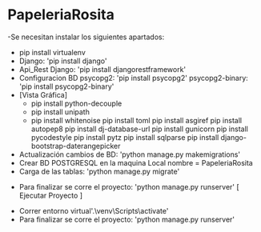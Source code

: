 # PapeleriaRosita

-Se necesitan instalar los siguientes apartados:
* pip install virtualenv
* Django: 'pip install django'
* Api_Rest Django: 'pip install djangorestframework'
* Configuracion BD psycopg2: 'pip install psycopg2'
psycopg2-binary: 'pip install psycopg2-binary'
* [Vista Gráfica]
    * pip install python-decouple
    * pip install unipath
    * pip install whitenoise
pip install toml
pip install asgiref
pip install autopep8
pip install dj-database-url
pip install gunicorn
pip install pycodestyle
pip install pytz
pip install sqlparse
    pip install django-bootstrap-daterangepicker
* Actualización cambios de BD: 'python manage.py makemigrations'
* Crear BD POSTGRESQL en la maquina Local nombre = PapeleriaRosita
* Carga de las tablas: 'python manage.py migrate'
- Para finalizar se corre el proyecto: 'python manage.py runserver'
 [ Ejecutar Proyecto ]
* Correr entorno virtual'.\venv\Scripts\activate'
* Para finalizar se corre el proyecto: 'python manage.py runserver'

